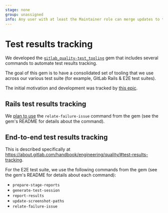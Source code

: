 ```yaml
---
stage: none
group: unassigned
info: Any user with at least the Maintainer role can merge updates to this content. For details, see https://docs.gitlab.com/ee/development/development_processes.html#development-guidelines-review.
---
```


# Test results tracking

We developed the [`gitlab_quality-test_tooling`](https://gitlab.com/gitlab-org/ruby/gems/gitlab_quality-test_tooling) gem that includes several commands to automate test results tracking.

The goal of this gem is to have a consolidated set of tooling that we use across our various test suite (for example, GitLab Rails & E2E test suites).

The initial motivation and development was tracked by [this epic](https://gitlab.com/groups/gitlab-org/-/epics/10536).

## Rails test results tracking

We [plan to use](https://gitlab.com/gitlab-org/gitlab/-/merge_requests/122008) the `relate-failure-issue` command from the gem (see the gem's README for details about the command).

## End-to-end test results tracking

This is described specifically at <https://about.gitlab.com/handbook/engineering/quality/#test-results-tracking>.

For the E2E test suite, we use the following commands from the gem (see the gem's README for details about each command):

- `prepare-stage-reports`
- `generate-test-session`
- `report-results`
- `update-screenshot-paths`
- `relate-failure-issue`
